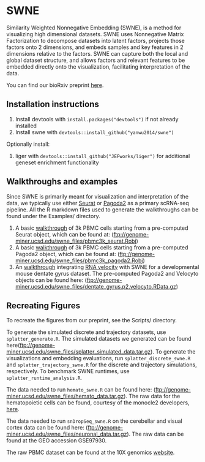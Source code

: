 # SWNE
Similarity Weighted Nonnegative Embedding (SWNE), is a method for visualizing high dimensional datasets.
SWNE uses Nonnegative Matrix Factorization to decompose datasets into latent factors, projects
those factors onto 2 dimensions, and embeds samples and key features in 2 dimensions relative to the
factors. SWNE can capture both the local and global dataset structure, and allows
factors and relevant features to be embedded directly onto the visualization, facilitating interpretation
of the data.

You can find our bioRxiv preprint [here](https://www.biorxiv.org/content/early/2018/03/05/276261.1).

## Installation instructions

1. Install devtools with `install.packages("devtools")` if not already installed
2. Install swne with `devtools::install_github("yanwu2014/swne")`

Optionally install:

1. liger with `devtools::install_github("JEFworks/liger")` for additional geneset enrichment functionality

## Walkthroughs and examples
Since SWNE is primarily meant for visualization and interpretation of the data, we typically use either [Seurat](http://satijalab.org/seurat/) or [Pagoda2](https://github.com/hms-dbmi/pagoda2) as a primary scRNA-seq pipeline. All the R markdown files used to generate the walkthroughs can be found under the Examples/ directory.

1. A basic [walkthrough](https://yanwu2014.github.io/swne/Examples/pbmc3k_swne_seurat.html) of 3k PBMC cells starting from a pre-computed Seurat object, which can be found at: (ftp://genome-miner.ucsd.edu/swne_files/pbmc3k_seurat.Robj)
2. A basic [walkthrough](https://yanwu2014.github.io/swne/Examples/pbmc3k_swne_pagoda2.html) of 3k PBMC cells starting from a pre-computed Pagoda2 object, which can be found at: (ftp://genome-miner.ucsd.edu/swne_files/pbmc3k_pagoda2.Robj)
3. An [walkthrough](https://yanwu2014.github.io/swne/Examples/dentate_gyrus_swne_velocyto.html) integrating [RNA velocity](https://www.biorxiv.org/content/early/2017/10/19/206052) with SWNE for a developmental mouse dentate gyrus dataset. The pre-computed Pagoda2 and Velocyto objects can be found here: (ftp://genome-miner.ucsd.edu/swne_files/dentate_gyrus.p2.velocyto.RData.gz)

## Recreating Figures
To recreate the figures from our preprint, see the Scripts/ directory. 

To generate the simulated discrete and trajectory datasets, use `splatter_generate.R`. The simulated datasets we generated can be found here(ftp://genome-miner.ucsd.edu/swne_files/splatter_simulated_data.tar.gz). To generate the visualizations and embedding evaluations, run `splatter_discrete_swne.R` and `splatter_trajectory_swne.R` for the discrete and trajectory simulations, respectively. To benchmark SWNE runtimes, use `splatter_runtime_analysis.R`.

The data needed to run `hemato_swne.R` can be found here: (ftp://genome-miner.ucsd.edu/swne_files/hemato_data.tar.gz). The raw data for the hematopoietic cells can be found, courtesy of the monocle2 developers, [here](http://www.gs.washington.edu/~xqiu/proj2/RGE_analysis_data.tar.gz).

The data needed to run `snDropSeq_swne.R` on the cerebellar and visual cortex data can be found here: (ftp://genome-miner.ucsd.edu/swne_files/neuronal_data.tar.gz). The raw data can be found at the GEO accession GSE97930.

The raw PBMC dataset can be found at the 10X genomics [website](https://support.10xgenomics.com/single-cell-gene-expression/datasets/1.1.0/pbmc3k).
